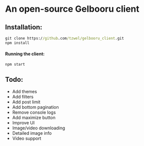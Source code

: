 # An open-source Gelbooru client

## Installation:
```bat
git clone https://github.com/tzwel/gelbooru_client.git
npm install
```

#### Running the client:

```bat
npm start
```

## Todo:

- Add themes
- Add filters
- Add post limit
- Add bottom pagination
- Remove console logs
- Add maximize button
- Improve UI
- Image/video downloading
- Detailed image info
- Video support
